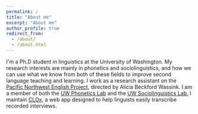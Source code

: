 ```yaml
---
permalink: /
title: "About me"
excerpt: "About me"
author_profile: true
redirect_from: 
  - /about/
  - /about.html
---
```


I'm a Ph.D student in linguistics at the University of Washington.
My research interests are mainly in phonetics and sociolinguistics, and how we can use what we know from both of these fields to improve second language teaching and learning.
I work as a research assistant on the <a href="https://zeos.ling.washington.edu/PNWEnglish/">Pacific Northwest English Project</a>, directed by Alicia Beckford Wassink. I am a member of both the <a href="https://depts.washington.edu/phonlab/">UW Phonetics Lab</a> and the <a href="https://depts.washington.edu/sociolab/index.php">UW Sociolinguistics Lab.</a> I maintain <a href="https://clox.ling.washington.edu/">CLOx</a>, a web app designed to help linguists easily transcribe recorded interviews.